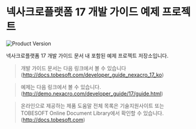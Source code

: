 # 넥사크로플랫폼 17 개발 가이드 예제 프로젝트

![Product Version](https://img.shields.io/badge/nexacro%20platform-v17.0.0.900-blue.svg)

넥사크로플랫폼 17 개발 가이드 문서 내 포함된 예제 프로젝트 저장소입니다.

> 개발 가이드 문서는 다음 링크에서 볼 수 있습니다 (http://docs.tobesoft.com/developer_guide_nexacro_17_ko)

> 예제는 다음 링크에서 볼 수 있습니다. (http://demo.nexacro.com/developer_guide/17/guide.html)

> 온라인으로 제공하는 제품 도움말 전체 목록은 기술지원사이트 또는 TOBESOFT Online Document Library에서 확인할 수 있습니다. (http://docs.tobesoft.com)
